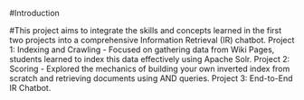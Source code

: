 #Introduction





#This project aims to integrate the skills and concepts learned in the first two projects into a
comprehensive Information Retrieval (IR) chatbot.
Project 1: Indexing and Crawling - Focused on gathering data from Wiki Pages, students learned to
index this data effectively using Apache Solr.
Project 2: Scoring - Explored the mechanics of building your own inverted index from scratch and
retrieving documents using AND queries.
Project 3: End-to-End IR Chatbot.

